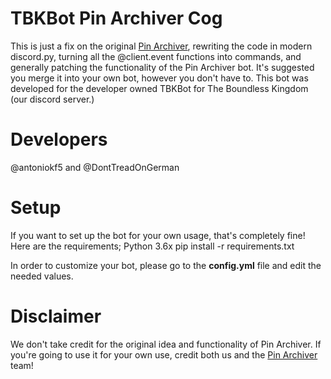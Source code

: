 # TBKBot Pin Archiver Cog
This is just a fix on the original [Pin Archiver](https://github.com/HaiderZaidiDev/Discord-Pin-Archiver-Bot), rewriting the code in modern discord.py, turning all the @client.event functions into commands, and generally patching the functionality of the Pin Archiver bot. It's suggested you merge it into your own bot, however you don't have to. This bot was developed for the developer owned TBKBot for The Boundless Kingdom (our discord server.) 

# Developers
@antoniokf5 and @DontTreadOnGerman

# Setup
If you want to set up the bot for your own usage, that's completely fine! Here are the requirements;
Python 3.6x 
pip install -r requirements.txt

In order to customize your bot, please go to the **config.yml** file and edit the needed values.

# Disclaimer
We don't take credit for the original idea and functionality of Pin Archiver.
If you're going to use it for your own use, credit both us and the [Pin Archiver](https://github.com/HaiderZaidiDev/Discord-Pin-Archiver-Bot) team!

